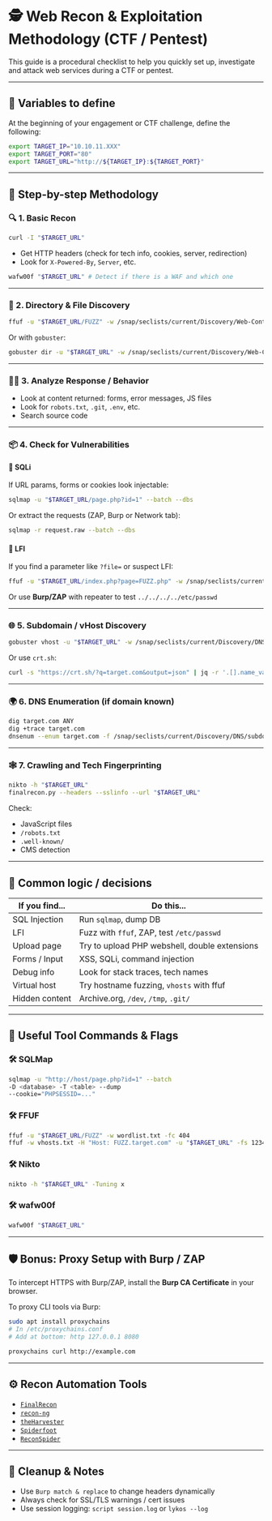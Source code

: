 # 🕵️ Web Recon & Exploitation Methodology (CTF / Pentest)

This guide is a procedural checklist to help you quickly set up, investigate and attack web services during a CTF or pentest.

---

## 🧱 Variables to define

At the beginning of your engagement or CTF challenge, define the following:

```bash
export TARGET_IP="10.10.11.XXX"
export TARGET_PORT="80"
export TARGET_URL="http://${TARGET_IP}:${TARGET_PORT}"
```

---

## 🚀 Step-by-step Methodology

### 🔍 1. Basic Recon

```bash
curl -I "$TARGET_URL"
```

- Get HTTP headers (check for tech info, cookies, server, redirection)
- Look for `X-Powered-By`, `Server`, etc.

```bash
wafw00f "$TARGET_URL" # Detect if there is a WAF and which one
```

---

### 🧱 2. Directory & File Discovery

```bash
ffuf -u "$TARGET_URL/FUZZ" -w /snap/seclists/current/Discovery/Web-Content/common.txt:FUZZ -t 50
```

Or with `gobuster`:

```bash
gobuster dir -u "$TARGET_URL" -w /snap/seclists/current/Discovery/Web-Content/common.txt -t 30
```

---

### 🧑‍💻 3. Analyze Response / Behavior

- Look at content returned: forms, error messages, JS files
- Look for `robots.txt`, `.git`, `.env`, etc.
- Search source code

---

### 📦 4. Check for Vulnerabilities

#### 📌 SQLi

If URL params, forms or cookies look injectable:

```bash
sqlmap -u "$TARGET_URL/page.php?id=1" --batch --dbs
```

Or extract the requests (ZAP, Burp or Network tab):

```bash
sqlmap -r request.raw --batch --dbs
```

#### 📌 LFI

If you find a parameter like `?file=` or suspect LFI:

```bash
ffuf -u "$TARGET_URL/index.php?page=FUZZ.php" -w /snap/seclists/current/Discovery/Web-Content/common.txt:FUZZ
```

Or use **Burp/ZAP** with repeater to test `../../../../etc/passwd`

---

### 🌐 5. Subdomain / vHost Discovery

```bash
gobuster vhost -u "$TARGET_URL" -w /snap/seclists/current/Discovery/DNS/subdomains-top1million-110000.txt --append-domain
```

Or use `crt.sh`:

```bash
curl -s "https://crt.sh/?q=target.com&output=json" | jq -r '.[].name_value' | sort -u
```

---

### 🌍 6. DNS Enumeration (if domain known)

```bash
dig target.com ANY
dig +trace target.com
dnsenum --enum target.com -f /snap/seclists/current/Discovery/DNS/subdomains-top1million-110000.txt -r
```

---

### 🕸 7. Crawling and Tech Fingerprinting

```bash
nikto -h "$TARGET_URL"
finalrecon.py --headers --sslinfo --url "$TARGET_URL"
```

Check:

- JavaScript files
- `/robots.txt`
- `.well-known/`
- CMS detection

---

## 🧠 Common logic / decisions

| If you find... | Do this... |
|----------------|------------|
| SQL Injection  | Run `sqlmap`, dump DB |
| LFI            | Fuzz with `ffuf`, ZAP, test `/etc/passwd` |
| Upload page    | Try to upload PHP webshell, double extensions |
| Forms / Input  | XSS, SQLi, command injection |
| Debug info     | Look for stack traces, tech names |
| Virtual host   | Try hostname fuzzing, `vhosts` with ffuf |
| Hidden content | Archive.org, `/dev`, `/tmp`, `.git/` |

---

## 📘 Useful Tool Commands & Flags

### 🛠 SQLMap

```bash
sqlmap -u "http://host/page.php?id=1" --batch
-D <database> -T <table> --dump
--cookie="PHPSESSID=..."
```

### 🛠 FFUF

```bash
ffuf -u "$TARGET_URL/FUZZ" -w wordlist.txt -fc 404
ffuf -w vhosts.txt -H "Host: FUZZ.target.com" -u "$TARGET_URL" -fs 1234
```

### 🛠 Nikto

```bash
nikto -h "$TARGET_URL" -Tuning x
```

### 🛠 wafw00f

```bash
wafw00f "$TARGET_URL"
```

---

## 🛡 Bonus: Proxy Setup with Burp / ZAP

To intercept HTTPS with Burp/ZAP, install the **Burp CA Certificate** in your browser.

To proxy CLI tools via Burp:

```bash
sudo apt install proxychains
# In /etc/proxychains.conf
# Add at bottom: http 127.0.0.1 8080

proxychains curl http://example.com
```

---

## ⚙️ Recon Automation Tools

- [`FinalRecon`](https://github.com/thewhiteh4t/FinalRecon)
- [`recon-ng`](https://github.com/lanmaster53/recon-ng)
- [`theHarvester`](https://github.com/laramies/theHarvester)
- [`Spiderfoot`](https://github.com/smicallef/spiderfoot)
- [`ReconSpider`](https://github.com/bhavsec/reconspider)

---

## 🧼 Cleanup & Notes

- Use `Burp match & replace` to change headers dynamically
- Always check for SSL/TLS warnings / cert issues
- Use session logging: `script session.log` or `lykos --log`